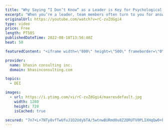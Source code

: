 ```yaml
---
title: "Why Saying “I Don’t Know” as a Leader is Key for Psychological Safety"
excerpt: "When you’re a leader, team members often turn to you for answers to a range of questions, which can feel like a lot of pressure, especially when we don’t know how to respond. In this video, bci’s Mental Health Expert-in-Residence Dr. Komal Bhasin shares why saying “I don’t know” as a leader can be a"
originalUrl: https://youtube.com/watch?v=rC-zvZdGgi4
type: video
price: Free
length: PT58S
publishedDateTime: 2022-08-18T13:56:40Z
heat: 50

featuredContent: "<iframe width=\"800\" height=\"500\" frameborder=\"0\" src=\"https://www.youtube.com/embed/rC-zvZdGgi4\" allow=\"accelerometer; autoplay; encrypted-media; gyroscope; picture-in-picture\" allowfullscreen></iframe>"

provider:
  name: bhasin consulting inc.
  domain: bhasinconsulting.com

topics:
  - DEI

images:
  - url: https://i.ytimg.com/vi/rC-zvZdGgi4/maxresdefault.jpg
    width: 1280
    height: 720
    isCached: true

secured: "7n7+L+7NTy8vfTwUfuJ1O2UdybTA/5wtnwBURmd0u8Z2ORUTV0PLIXHqQw0+hL9NIXfVACTYEUn2dJhJAbXJ2gBreRd0F18idaCLORqlQq7kngeqbxFkBzbPzHMo8fPWoJfj7JbuPYnQZixjy49LfkGKAe3gxral3j0psEpLunhTvRGRkH++u5O8yC9uKvWsTw4ZzFEWl/K8DAglc4+urA6r8SOhS0lhAYrRnYt+1MQZ+izMMf8LdFxP3UqL82fZwjgnMbCS5a8lzli+ZEGEkT9tO+2izo+9T+RLotA1o7/EiGdSyAS0pC7wk9UeH338Y1sG+WmjUw0I1SRao5+i7mh6hRuv9wL1PyIjAizPSQ5K1gzxh24dGmvwdYdy1LFp04zbxla0VNTx4bfNWIWlNDGp2hrTC6tn7IBU0QcNAD4=;KnbGbMyRnmcffgYEfQecZQ=="
---
```


